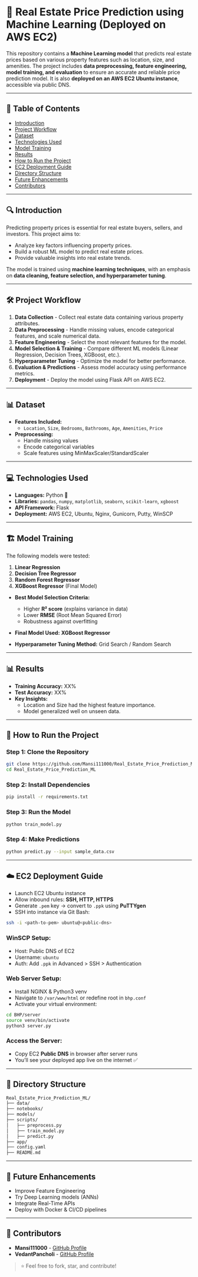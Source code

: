 # 🏡 Real Estate Price Prediction using Machine Learning (Deployed on AWS EC2)

This repository contains a **Machine Learning model** that predicts real estate prices based on various property features such as location, size, and amenities. The project includes **data preprocessing, feature engineering, model training, and evaluation** to ensure an accurate and reliable price prediction model. It is also **deployed on an AWS EC2 Ubuntu instance**, accessible via public DNS.

---

## 📌 Table of Contents
- [Introduction](#introduction)
- [Project Workflow](#project-workflow)
- [Dataset](#dataset)
- [Technologies Used](#technologies-used)
- [Model Training](#model-training)
- [Results](#results)
- [How to Run the Project](#how-to-run-the-project)
- [EC2 Deployment Guide](#ec2-deployment-guide)
- [Directory Structure](#directory-structure)
- [Future Enhancements](#future-enhancements)
- [Contributors](#contributors)

---

## 🔍 Introduction

Predicting property prices is essential for real estate buyers, sellers, and investors. This project aims to:

- Analyze key factors influencing property prices.
- Build a robust ML model to predict real estate prices.
- Provide valuable insights into real estate trends.

The model is trained using **machine learning techniques**, with an emphasis on **data cleaning, feature selection, and hyperparameter tuning**.

---

## 🛠 Project Workflow

1. **Data Collection** - Collect real estate data containing various property attributes.
2. **Data Preprocessing** - Handle missing values, encode categorical features, and scale numerical data.
3. **Feature Engineering** - Select the most relevant features for the model.
4. **Model Selection & Training** - Compare different ML models (Linear Regression, Decision Trees, XGBoost, etc.).
5. **Hyperparameter Tuning** - Optimize the model for better performance.
6. **Evaluation & Predictions** - Assess model accuracy using performance metrics.
7. **Deployment** - Deploy the model using Flask API on AWS EC2.

---

## 📊 Dataset

- **Features Included:**
  - `Location`, `Size`, `Bedrooms`, `Bathrooms`, `Age`, `Amenities`, `Price`
- **Preprocessing:**
  - Handle missing values
  - Encode categorical variables
  - Scale features using MinMaxScaler/StandardScaler

---

## 💻 Technologies Used

- **Languages:** Python 🐍
- **Libraries:** `pandas`, `numpy`, `matplotlib`, `seaborn`, `scikit-learn`, `xgboost`
- **API Framework:** Flask
- **Deployment:** AWS EC2, Ubuntu, Nginx, Gunicorn, Putty, WinSCP

---

## 🏗️ Model Training

The following models were tested:

1. **Linear Regression**
2. **Decision Tree Regressor**
3. **Random Forest Regressor**
4. **XGBoost Regressor** (Final Model)

- **Best Model Selection Criteria:**
  - Higher **R² score** (explains variance in data)
  - Lower **RMSE** (Root Mean Squared Error)
  - Robustness against overfitting

- **Final Model Used:** **XGBoost Regressor**
- **Hyperparameter Tuning Method:** Grid Search / Random Search

---

## 📊 Results

- **Training Accuracy:** XX%
- **Test Accuracy:** XX%
- **Key Insights:**
  - Location and Size had the highest feature importance.
  - Model generalized well on unseen data.

---

## 🚀 How to Run the Project

### Step 1: Clone the Repository
```bash
git clone https://github.com/Mansi111000/Real_Estate_Price_Prediction_ML.git
cd Real_Estate_Price_Prediction_ML
```

### Step 2: Install Dependencies
```bash
pip install -r requirements.txt
```

### Step 3: Run the Model
```bash
python train_model.py
```

### Step 4: Make Predictions
```bash
python predict.py --input sample_data.csv
```

---

## ☁️ EC2 Deployment Guide

- Launch EC2 Ubuntu instance
- Allow inbound rules: **SSH, HTTP, HTTPS**
- Generate `.pem` key → convert to `.ppk` using **PuTTYgen**
- SSH into instance via Git Bash:
```bash
ssh -i <path-to-pem> ubuntu@<public-dns>
```

### WinSCP Setup:
- Host: Public DNS of EC2
- Username: `ubuntu`
- Auth: Add `.ppk` in Advanced > SSH > Authentication

### Web Server Setup:
- Install NGINX & Python3 venv
- Navigate to `/var/www/html` or redefine root in `bhp.conf`
- Activate your virtual environment:
```bash
cd BHP/server
source venv/bin/activate
python3 server.py
```

### Access the Server:
- Copy EC2 **Public DNS** in browser after server runs
- You’ll see your deployed app live on the internet ✅

---

## 👤 Directory Structure

```bash
Real_Estate_Price_Prediction_ML/
├── data/
├── notebooks/
├── models/
├── scripts/
│   ├── preprocess.py
│   ├── train_model.py
│   ├── predict.py
├── app/
├── config.yaml
├── README.md
```

---

## 🔮 Future Enhancements

- Improve Feature Engineering
- Try Deep Learning models (ANNs)
- Integrate Real-Time APIs
- Deploy with Docker & CI/CD pipelines

---

## 👥 Contributors

- **Mansi111000** - [GitHub Profile](https://github.com/Mansi111000)
- **VedantPancholi** - [GitHub Profile](https://github.com/VedantPancholi)

> ⭐ Feel free to fork, star, and contribute!




